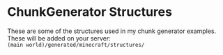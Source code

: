 # ChunkGenerator Structures
These are some of the structures used in my chunk generator examples.     
These will be added on your server:      
`(main world)/generated/minecraft/structures/`
